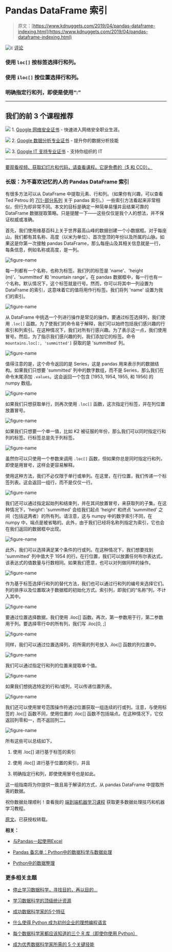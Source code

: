 # Pandas DataFrame 索引

> 原文：[https://www.kdnuggets.com/2019/04/pandas-dataframe-indexing.html](https://www.kdnuggets.com/2019/04/pandas-dataframe-indexing.html)

![c](../Images/3d9c022da2d331bb56691a9617b91b90.png) [评论](#comments)

### 使用 `loc[]` 按标签选择行和列。

### 使用 `iloc[]` 按位置选择行和列。

### 明确指定行和列，即使是使用“:”

* * *

## 我们的前 3 个课程推荐

![](../Images/0244c01ba9267c002ef39d4907e0b8fb.png) 1\. [Google 网络安全证书](https://www.kdnuggets.com/google-cybersecurity) - 快速进入网络安全职业生涯。

![](../Images/e225c49c3c91745821c8c0368bf04711.png) 2\. [Google 数据分析专业证书](https://www.kdnuggets.com/google-data-analytics) - 提升你的数据分析技能

![](../Images/0244c01ba9267c002ef39d4907e0b8fb.png) 3\. [Google IT 支持专业证书](https://www.kdnuggets.com/google-itsupport) - 支持你组织的 IT

* * *

[要观看视频、获取幻灯片和代码，请查看课程。它是免费的（$ 和 CC0）。](https://end-to-end-machine-learning.teachable.com/courses/516023/lectures/9460205)

### 长版：为不喜欢记忆的人的 Pandas DataFrame 索引

有很多方法可以从 DataFrame 中提取元素、行和列。（如果你有兴趣，可以查看 Ted Petrou 的 [7(!)-部分系列](https://medium.com/dunder-data/selecting-subsets-of-data-in-pandas-6fcd0170be9c) 关于 pandas 索引。）一些索引方法看起来非常相似，但行为却非常不同。本文的目标是确定一种简单易懂并且结果可靠的 DataFrame 数据提取策略。只是提醒一下——这些仅仅是我个人的想法，并不保证权威或准确。

首先，我们使用维基百科上关于世界最高山峰的数据创建一个小数据框。对于每座山，我们都有其名称、高度（以米为单位）、首次登顶的年份以及所属的山脉。如果这是你第一次接触 pandas DataFrame，那么每座山及其相关信息就是一行，每条信息，例如名称或高度，是一列。

![figure-name](../Images/14492dd94238e5ccda7ea5e548c7c35b.png)

每一列都有一个名称，也称为标签。我们列的标签是 'name'、'height (m)'、'summitted' 和 'mountain range'。在 pandas 数据框中，每一行也有一个名称。默认情况下，这个标签就是行号。然而，你可以将其中一列设置为 DataFrame 的索引，这意味着它的值将用作行标签。我们将列 'name' 设置为我们的索引。

![figure-name](../Images/3176bee2931823fa39419e8dae5b6f7d.png)

从 DataFrame 中挑选一个列进行操作是常见的操作。要通过标签选择列，我们使用 `.loc[]` 函数。为了使我们的命令易于解释，我们可以始终包括我们感兴趣的行索引和列索引。在这种情况下，我们对所有行感兴趣。为了表示这一点，我们使用冒号。然后，为了指示我们感兴趣的列，我们添加它的标签。命令 `mountains.loc[:, 'summitted']` 获取的是 'summitted' 列。

![figure-name](../Images/8debc2f94edf5476a94be2bf7ecdc0e9.png)

值得注意的是，这个命令返回的是 Series，这是 pandas 用来表示列的数据结构。如果我们只想要 'summitted' 列中的数字数组，而不是 Series，那么我们在命令末尾添加 `.values`。这会返回一个包含 [1953, 1954, 1955, 和 1956] 的 numpy 数组。

![figure-name](../Images/a678978f6df65027448769d964476139.png)

如果我们只想获取单行，则再次使用 `.loc[]` 函数，这次指定行标签，并在列位置放置冒号。

![figure-name](../Images/fc613cac209c072f7b74ee128023a318.png)

如果我们只想要一个单一值，比如 K2 被征服的年份，那么我们可以同时指定行和列的标签。行标签总是先于列标签。

![figure-name](../Images/c34e5e044ecef1d084f12d56682b3150.png)

虽然你可以只使用一个参数来调用 `.loc[]` 函数，但如果你总是同时指定行和列，即使是用冒号，这样会更容易解释。

使用这种方法，我们不必仅限于单行或单列。在这里，在行位置，我们传递一个标签列表。这会返回一组行，而不是仅仅一行。

![figure-name](../Images/8e49196daaf9838f2146b09c04a6393f.png)

我们还可以通过指定起始列和结束列，并在其间放置冒号，来获取列的子集。在这种情况下，'height': 'summitted' 会给我们起点 'height' 和终点 'summitted' 之间（包括这两者）的所有列。请注意，这与 numpy 中的数字索引不同，在 numpy 中，端点是被省略的。此外，由于我们已经将名称列指定为索引，它也会在我们返回的数据框中出现。

![figure-name](../Images/06cfa4b73deb13154511c975b9669771.png)

此外，我们可以选择满足某个条件的行或列。在这种情况下，我们想要找到 'summitted' 列中值大于 1954 的行。在行位置，我们可以放置任何布尔表达式，该表达式的值数量与行数相同。如果我们愿意，也可以对列做同样的操作。

![figure-name](../Images/33d239b181c62efb58680923d23d2654.png)

作为基于标签选择行和列的替代方法，我们也可以通过行和列的编号来选择它们。列的排序以及位置取决于数据框的初始化方式。索引列，即我们的“名称”列，不计入其中。

![figure-name](../Images/2975b76dd68de2814214c727392b0a0c.png)

要通过位置选择数据，我们使用 .iloc[] 函数。再次，第一参数用于行，第二参数用于列。要选择零行中的所有列，我们写 .iloc[0, ;]

![figure-name](../Images/e51a267517b3ecc81859fb8a3506bcce.png)

同样，我们可以通过位置选择列，将所需的列号放入 .iloc[] 函数的列位置中。

![figure-name](../Images/554f1a6b7b170135790b36bec7f8e073.png)

我们可以通过指定行和列的位置来提取单个值。

![figure-name](../Images/5e2c06f34d584e175fa764674fae587f.png)

如果我们想挑选特定的行和/或列，可以传递位置列表。

![figure-name](../Images/34336c177018df8d0d6d170882ad0d96.png)

我们还可以使用冒号范围操作符通过位置获取一组连续的行或列。注意，与使用标签的 .loc[] 函数不同，使用位置的 .iloc[] 函数不包括端点。在这种情况下，它仅返回列零和一，而不返回列二。

![figure-name](../Images/35c98d70e09218939c5fb6a8ed4e9528.png)

所有这些可以总结如下。

1.  使用 .loc[] 进行基于标签的索引

1.  使用 .iloc[] 进行基于位置的索引，并且

1.  明确指定行和列，即使使用冒号也是如此。

这一组指南将为你提供一致且易于解读的方式，从 pandas DataFrame 中提取所需的数据。

祝你数据处理顺利！查看我的 [端到端机器学习课程](https://end-to-end-machine-learning.teachable.com/) 获取更多数据处理技巧和机器学习教程。

[原文](https://brohrer.github.io/dataframe_indexing.html)。已获授权转载。

**相关：**

+   [与Pandas一起使用Excel](https://www.kdnuggets.com/2018/01/using-excel-pandas.html)

+   [Pandas 备忘单：Python中的数据科学与数据处理](https://www.kdnuggets.com/2017/01/pandas-cheat-sheet.html)

+   [Python中的数据整理](https://www.kdnuggets.com/2017/01/tidying-data-python.html)

### 更多相关主题

+   [停止学习数据科学，寻找目的，再以目的…](https://www.kdnuggets.com/2021/12/stop-learning-data-science-find-purpose.html)

+   [学习数据科学的顶级统计资源](https://www.kdnuggets.com/2021/12/springboard-top-resources-learn-data-science-statistics.html)

+   [成功数据科学家的5个特征](https://www.kdnuggets.com/2021/12/5-characteristics-successful-data-scientist.html)

+   [什么使得 Python 成为初创企业的理想编程语言](https://www.kdnuggets.com/2021/12/makes-python-ideal-programming-language-startups.html)

+   [每个数据科学家都应该知道的三个 R 库（即使你使用 Python）](https://www.kdnuggets.com/2021/12/three-r-libraries-every-data-scientist-know-even-python.html)

+   [成为优秀数据科学家所需的 5 个关键技能](https://www.kdnuggets.com/2021/12/5-key-skills-needed-become-great-data-scientist.html)
